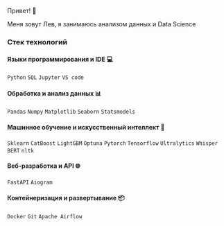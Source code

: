 Привет! 👋

Меня зовут Лев, я занимаюсь анализом данных и Data Science

### Стек технологий <head>
  <link rel="icon" href="https://cdn.sstatic.net/Sites/stackoverflow/img/favicon.ico" type="image/x-icon">
</head>


#### Языки программирования и IDE 💻  
`Python` `SQL` `Jupyter` `VS code`

#### Обработка и анализ данных 📊  
`Pandas` `Numpy` `Matplotlib` `Seaborn` `Statsmodels`

#### Машинное обучение и искусственный интеллект 🤖  
`Sklearn` `CatBoost` `LightGBM` `Optuna` `Pytorch` `Tensorflow` `Ultralytics` `Whisper` `BERT` `nltk`

#### Веб-разработка и API 🌐  
`FastAPI` `Aiogram`

#### Контейнеризация и развертывание 📦  
`Docker` `Git` `Apache Airflow`
